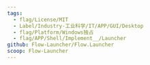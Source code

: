 ```yaml
---
tags:
  - flag/License/MIT
  - Label/Industry-工业科学/IT/APP/GUI/Desktop
  - flag/Platform/Windows独占
  - flag/APP/Shell/Implement__/Launcher
github: Flow-Launcher/Flow.Launcher
scoop: Flow-Launcher
---
```

